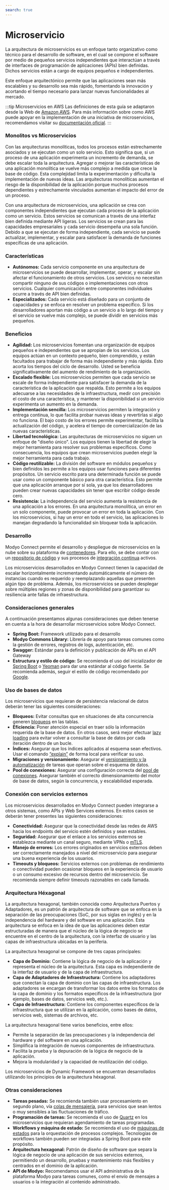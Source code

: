 ```yaml
---
search: true
---
```


# Microservicio

La arquitectura de microservicios es un enfoque tanto organizativo como técnico para el desarrollo de software, en el cual se compone el software por medio de pequeños servicios independientes que interactúan a través de interfaces de programación de aplicaciones (APIs) bien definidas. Dichos servicios están a cargo de equipos pequeños e independientes.

Este enfoque arquitectónico permite que las aplicaciones sean más escalables y su desarrollo sea más rápido, fomentando la innovación y acortando el tiempo necesario para lanzar nuevas funcionalidades al mercado.

:::tip Microservicios en AWS
Las definiciones de esta guía se adaptaron desde la Web de [Amazon AWS](https://aws.amazon.com). Para más información sobre como AWS puede apoyar en la implementación de una iniciativa de microservicios, recomendamos visitar su [documentación oficial](https://aws.amazon.com/microservices).
:::

### Monolitos vs Microservicios

Con las arquitecturas monolíticas, todos los procesos están estrechamente asociados y se ejecutan como un solo servicio. Esto significa que, si un proceso de una aplicación experimenta un incremento de demanda, se debe escalar toda la arquitectura. Agregar o mejorar las características de una aplicación monolítica se vuelve más complejo a medida que crece la base de código. Esta complejidad limita la experimentación y dificulta la implementación de nuevas ideas. Las arquitecturas monolíticas aumentan el riesgo de la disponibilidad de la aplicación porque muchos procesos dependientes y estrechamente vinculados aumentan el impacto del error de un proceso.

Con una arquitectura de microservicios, una aplicación se crea con componentes independientes que ejecutan cada proceso de la aplicación como un servicio. Estos servicios se comunican a través de una interfaz bien definida mediante API ligeras. Los servicios se crean para las capacidades empresariales y cada servicio desempeña una sola función. Debido a que se ejecutan de forma independiente, cada servicio se puede actualizar, implementar, y escalar para satisfacer la demanda de funciones específicas de una aplicación.

### Características

- **Autónomos:** Cada servicio componente en una arquitectura de microservicios se puede desarrollar, implementar, operar, y escalar sin afectar el funcionamiento de otros servicios. Los servicios no necesitan compartir ninguno de sus códigos o implementaciones con otros servicios. Cualquier comunicación entre componentes individuales ocurre a través de API bien definidas.
- **Especializados:** Cada servicio está diseñado para un conjunto de capacidades y se enfoca en resolver un problema específico. Si los desarrolladores aportan más código a un servicio a lo largo del tiempo y el servicio se vuelve más complejo, se puede dividir en servicios más pequeños.

### Beneficios

- **Agilidad:** Los microservicios fomentan una organización de equipos pequeños e independientes que se apropian de los servicios. Los equipos actúan en un contexto pequeño, bien comprendido, y están facultados para trabajar de forma más independiente y más rápida. Esto acorta los tiempos del ciclo de desarrollo. Usted se beneficia significativamente del aumento de rendimiento de la organización.
- **Escalado flexible:** Los microservicios permiten que cada servicio se escale de forma independiente para satisfacer la demanda de la característica de la aplicación que respalda. Esto permite a los equipos adecuarse a las necesidades de la infraestructura, medir con precisión el costo de una característica, y mantener la disponibilidad si un servicio experimenta un aumento en la demanda.
- **Implementación sencilla:** Los microservicios permiten la integración y entrega continua, lo que facilita probar nuevas ideas y revertirlas si algo no funciona. El bajo costo de los errores permite experimentar, facilita la actualización del código, y acelera el tiempo de comercialización de las nuevas características.
- **Libertad tecnológica:** Las arquitecturas de microservicios no siguen un enfoque de "diseño único". Los equipos tienen la libertad de elegir la mejor herramienta para resolver sus problemas específicos. Como consecuencia, los equipos que crean microservicios pueden elegir la mejor herramienta para cada trabajo.
- **Código reutilizable:** La división del software en módulos pequeños y bien definidos les permite a los equipos usar funciones para diferentes propósitos. Un servicio escrito para una determinada función se puede usar como un componente básico para otra característica. Esto permite que una aplicación arranque por sí sola, ya que los desarrolladores pueden crear nuevas capacidades sin tener que escribir código desde cero.
- **Resistencia:** La independencia del servicio aumenta la resistencia de una aplicación a los errores. En una arquitectura monolítica, un error en un solo componente, puede provocar un error en toda la aplicación. Con los microservicios, si hay un error en todo el servicio, las aplicaciones lo manejan degradando la funcionalidad sin bloquear toda la aplicación.

### Desarrollo

Modyo Connect permite el desarrollo y despliegue de microservicios en la nube sobre su plataforma de [contenedores](/es/connect/components/infrastructure.md#contenedores). Para ello, se debe contar con un [repositorio de código](/es/connect/components/development.md#repositorio-de-codigo) y sus procesos de [integración continua](/es/connect/components/development.md#integracion-continua) activos.

Los microservicios desarrollados en Modyo Connect tienen la capacidad de escalar horizontalmente incrementando automáticamente el número de instancias cuando es requerido y reemplazando aquellas que presenten algún tipo de problema. Además, los microservicios se pueden desplegar sobre múltiples regiones y zonas de disponibilidad para garantizar su resiliencia ante fallas de infraestructura.

### Consideraciones generales

A continuación presentamos algunas consideraciones que deben tenerse en cuenta a la hora de desarrollar microservicios sobre Modyo Connect.

- **Spring Boot:** Framework utilizado para el desarrollo
- **Modyo Commons Library:** Librería de apoyo para tareas comunes como la gestión de errores, registros de logs,
  autenticación, etc.
- **Swagger:** Estándar para la definición y publicación de APIs en el API Gateway
- **Estructura y estilo de código:** Se recomienda el uso del inicializador de [Spring Boot](https://start.spring.io)
  o [Yeoman](https://yeoman.io/generators) para dar una estándar al código fuente. Se recomienda además, seguir el
  estilo de código recomendado por [Google](https://google.github.io/styleguide/javaguide.html).

### Uso de bases de datos

Los microservicios que requieran de persistencia relacional de datos deberán tener las siguientes consideraciones:

- **Bloqueos:** Evitar consultas que en situaciones de alta concurrencia generen [bloqueos](https://www.baeldung.com/jpa-pessimistic-locking) en las tablas.
- **Eficiencia:** Poner atención especial en traer sólo la información requerida de la base de datos. En otros casos, será mejor efectuar [lazy loading](https://www.baeldung.com/hibernate-lazy-eager-loading) para evitar volver a consultar la base de datos por cada iteración dentro de un bucle.
- **Índices:** Asegurar que los índices aplicados al esquema sean efectivos. Usar el comando [“explain”](https://dev.mysql.com/doc/refman/8.0/en/using-explain.html) de forma local para verificar su uso.
- **Migraciones y versionamiento:** Asegurar el [versionamiento y la automatización](https://flywaydb.org) de tareas que operan sobre el esquema de datos.
- **Pool de conexiones:** Asegurar una configuración correcta del [pool de conexiones](https://www.baeldung.com/java-connection-pooling). Asegurar también el correcto dimensionamiento del motor de base de datos, según la concurrencia, y escalabilidad esperada.

### Conexión con servicios externos

Los microservicios desarrollados en Modyo Connect pueden integrarse a otros sistemas, como APIs y Web Services externos. En estos casos se deberán tener presentes las siguientes consideraciones:

- **Conectividad:** Asegurar que la conectividad desde las redes de AWS hacia los endpoints del servicio estén definidos y sean estables.
- **Seguridad:** Asegurar que el enlace a los servicios externos se establezca mediante un canal seguro, mediante VPNs o [mTLS](https://www.cloudflare.com/learning/access-management/what-is-mutual-tls/).
- **Manejo de errores:** Los errores originados en servicios externos deben ser correctamente manejados a nivel del microservicio para asegurar una buena experiencia de los usuarios.
- **Timeouts y bloqueos:** Servicios externos con problemas de rendimiento o conectividad pueden ocasionar bloqueos en la experiencia de usuario o un consumo excesivo de recursos dentro del microservicio. Se recomienda siempre definir timeouts razonables en cada llamada.

### Arquitectura Héxagonal
La arquitectura hexagonal, también conocida como Arquitectura Puertos y Adaptadores, es un patrón de arquitectura de software que se enfoca en la separación de las preocupaciones (SoC, por sus siglas en inglés) y en la independencia del hardware y del software en una aplicación. Esta arquitectura se enfoca en la idea de que las aplicaciones deben estar estructuradas de manera que el núcleo de la lógica de negocio se encuentre en el centro de la arquitectura, con la interfaz de usuario y las capas de infraestructura ubicadas en la periferia.

La arquitectura hexagonal se compone de tres capas principales:

- **Capa de Dominio:** Contiene la lógica de negocio de la aplicación y representa el núcleo de la arquitectura. Esta capa es independiente de la interfaz de usuario y de la capa de infraestructura.
- **Capa de Adaptadores de Infraestructura:** Contiene los adaptadores que conectan la capa de dominio con las capas de infraestructura. Los adaptadores se encargan de transformar los datos entre los formatos de la capa de dominio y los formatos específicos de la infraestructura (por ejemplo, bases de datos, servicios web, etc.).
- **Capa de Infraestructura:** Contiene los componentes específicos de la infraestructura que se utilizan en la aplicación, como bases de datos, servicios web, sistemas de archivos, etc.

La arquitectura hexagonal tiene varios beneficios, entre ellos:

- Permite la separación de las preocupaciones y la independencia del hardware y del software en una aplicación.
- Simplifica la integración de nuevos componentes de infraestructura.
- Facilita la prueba y la depuración de la lógica de negocio de la aplicación.
- Mejora la modularidad y la capacidad de reutilización del código.

Los microservicios de Dynamic Framework se encuentran desarrollados utilizando los principios de la arquitectura héxagonal.


### Otras consideraciones

- **Tareas pesadas:** Se recomienda también usar procesamiento en segundo plano, vía [colas de mensajería](../components/infrastructure.md#colas-de-mensajeria), para servicios que sean lentos o muy sensibles a las fluctuaciones de tráfico.
- **Programación de tareas:** Se recomienda el uso de [Quartz](https://www.baeldung.com/spring-quartz-schedule) en los microservicios que requieran agendamiento de tareas programadas.
- **Workflows y máquina de estado:** Se recomienda el uso de [máquinas de estados](https://www.baeldung.com/spring-state-machine) para la orquestación de procesos complejos. Tecnologías de workflows también pueden ser integradas a Spring Boot para este propósito.
- **Arquitectura hexagonal:** Patrón de diseño de software que separa la lógica de negocio de una aplicación de sus servicios externos, permitiendo un desarrollo, pruebas y mantenimiento más flexibles y centrados en el dominio de la aplicación.
- **API de Modyo:** Recomendamos usar el API administrativa de la plataforma Modyo para tareas comunes, como el envío de mensajes a usuarios o la integración al contenido administrado.



